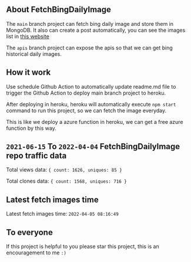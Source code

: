 ## About FetchBingDailyImage

The `main` branch project can fetch bing daily image and store them in MongoDB.
It also can create a post automatically, you can see the images list in [this website](https://oursalbum.netlify.app)

The `apis` branch project can expose the apis so that we can get bing historical daily images.

## How it work

Use schedule Github Action to automatically update readme.md file to trigger the Github Action to deploy main branch project to heroku.

After deploying in heroku, heroku will automatically execute `npm start` command to run this project, so we can fetch the image everyday.

This is like we deploy a azure function in heroku, we can get a free azure function by this way.

## `2021-06-15` To `2022-04-04` FetchBingDailyImage repo traffic data

Total views data: `{ count: 1626, uniques: 85 }`

Total clones data: `{ count: 1568, uniques: 716 }`

## Latest fetch images time

Latest fetch images time: `2022-04-05 08:16:49`

## To everyone

If this project is helpful to you please star this project, this is an encouragement to me `:)`



